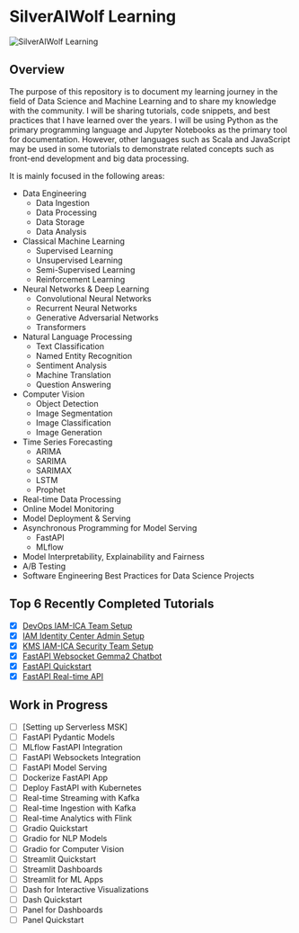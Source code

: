 # SilverAIWolf Learning

![SilverAIWolf Learning](./silveraiwolf-logo.png)

## Overview
The purpose of this repository is to document my learning journey in the field of Data Science and Machine Learning and to share my knowledge with the community. I will be sharing tutorials, code snippets, and best practices that I have learned over the years. I will be using Python as the primary programming language and Jupyter Notebooks as the primary tool for documentation. However, other languages such as Scala and JavaScript may be used in some tutorials to demonstrate related concepts such as front-end development and big data processing.

It is mainly focused in the following areas:
- Data Engineering
    - Data Ingestion
    - Data Processing
    - Data Storage
    - Data Analysis
- Classical Machine Learning
    - Supervised Learning
    - Unsupervised Learning
    - Semi-Supervised Learning
    - Reinforcement Learning
- Neural Networks & Deep Learning
    - Convolutional Neural Networks
    - Recurrent Neural Networks
    - Generative Adversarial Networks
    - Transformers
- Natural Language Processing
    - Text Classification
    - Named Entity Recognition
    - Sentiment Analysis
    - Machine Translation
    - Question Answering
- Computer Vision
    - Object Detection
    - Image Segmentation
    - Image Classification
    - Image Generation
- Time Series Forecasting
    - ARIMA
    - SARIMA
    - SARIMAX
    - LSTM
    - Prophet
- Real-time Data Processing
- Online Model Monitoring
- Model Deployment & Serving
- Asynchronous Programming for Model Serving
    - FastAPI
    - MLflow
- Model Interpretability, Explainability and Fairness
- A/B Testing
- Software Engineering Best Practices for Data Science Projects

## Top 6 Recently Completed Tutorials
- [x] [DevOps IAM-ICA Team Setup](https://github.com/samlexrod/silveraiwolf-learning/blob/master/tutorials/devops-and-deployment/aws/security/iam-identity-center-devops-role-setup.md)
- [x] [IAM Identity Center Admin Setup](https://github.com/samlexrod/silveraiwolf-learning/blob/master/tutorials/devops-and-deployment/aws/security/setup-first-admin-iam-identity-center.md)
- [x] [KMS IAM-ICA Security Team Setup](https://github.com/samlexrod/silveraiwolf-learning/blob/master/tutorials/devops-and-deployment/aws/security/iam-identity-center-kms-role-setup.md)
- [x] [FastAPI Websocket Gemma2 Chatbot](https://github.com/samlexrod/silveraiwolf-learning/blob/master/tutorials/backends/fastapi/fastapi-model-serving-with-chat.ipynb)
- [x] [FastAPI Quickstart](https://github.com/samlexrod/silveraiwolf-learning/blob/master/tutorials/backends/fastapi/fastapi-quickstart.ipynb)
- [x] [FastAPI Real-time API](https://github.com/samlexrod/silveraiwolf-learning/blob/master/tutorials/backends/fastapi/fastapi-real-time-api.ipynb)

## Work in Progress
- [ ] [Setting up Serverless MSK]
- [ ] FastAPI Pydantic Models
- [ ] MLflow FastAPI Integration
- [ ] FastAPI Websockets Integration
- [ ] FastAPI Model Serving
- [ ] Dockerize FastAPI App
- [ ] Deploy FastAPI with Kubernetes
- [ ] Real-time Streaming with Kafka
- [ ] Real-time Ingestion with Kafka
- [ ] Real-time Analytics with Flink
- [ ] Gradio Quickstart
- [ ] Gradio for NLP Models
- [ ] Gradio for Computer Vision
- [ ] Streamlit Quickstart
- [ ] Streamlit Dashboards
- [ ] Streamlit for ML Apps
- [ ] Dash for Interactive Visualizations
- [ ] Dash Quickstart
- [ ] Panel for Dashboards
- [ ] Panel Quickstart
